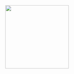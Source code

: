 <div align="center">
<img src="https://github.com/user-attachments/assets/598f7361-182a-4e7a-948b-a27a7209c972" width = "200px"/>
</div>
